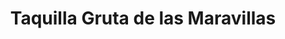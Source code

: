 ---
title: "Taquilla Gruta de las Maravillas"
url: /aracena/taquilla-gruta-de-las-maravillas/
shop: entradas
---